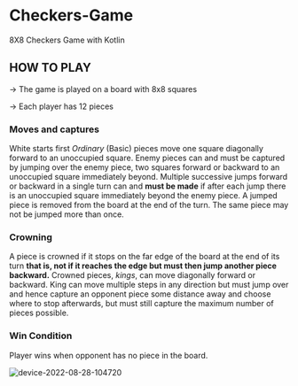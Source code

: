 # Checkers-Game

8X8 Checkers Game with Kotlin





## **HOW TO PLAY**

-> The game is played on a board with 8x8 squares

-> Each player has 12 pieces

### **Moves and captures**

  White starts first
  *Ordinary* (Basic) pieces move one square diagonally forward to an unoccupied square.
  Enemy pieces can and must be captured by jumping over the enemy piece, two squares forward or backward to an unoccupied square immediately beyond.
  Multiple successive jumps forward or backward in a single turn can and __must be made__ if after each jump there is an unoccupied square immediately      beyond the enemy piece.
  A jumped piece is removed from the board at the end of the turn. 
  The same piece may not be jumped more than once.

### **Crowning**

A piece is crowned if it stops on the far edge of the board at the end of its turn __that is, not if it reaches the edge but must then jump another piece   backward.__ Crowned pieces, *kings*, can move diagonally forward or backward. King can move multiple steps in any direction but must jump over and hence capture an opponent piece some distance away and choose where to stop afterwards, but must still capture the maximum number of pieces possible.

### **Win Condition**

Player wins when opponent has no piece in the board.



![device-2022-08-28-104720](https://user-images.githubusercontent.com/70910355/187064026-43c4cedb-7cec-4af0-bde9-3288abe7be96.gif)

